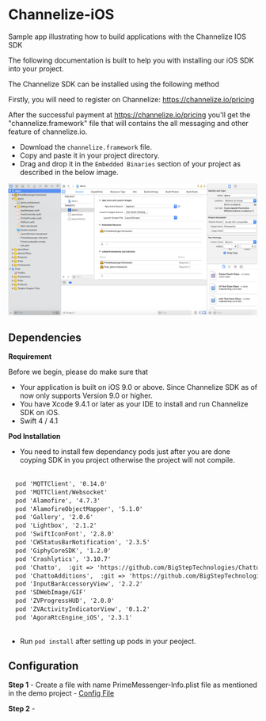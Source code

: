# Channelize-iOS
 Sample app illustrating how to build applications with the Channelize IOS SDK

The following documentation is built to help you with installing our iOS SDK into your project.



The Channelize SDK can be installed using the following method

Firstly, you will need to register on Channelize: https://channelize.io/pricing

After the successful payment at https://channelize.io/pricing you'll get the "channelize.framework" file that will contains the all messaging and other feature of channelize.io.

 - Download the `channelize.framework` file.
 - Copy and paste it in your project directory.
 - Drag and drop it in the `Embedded Binaries` section of your project as described in the below image. 
 
 ![alt text](https://github.com/ChannelizeIO/Channelize-iOS/blob/master/demo/Assests/framwork_placement.png)
 

## Dependencies
**Requirement**

Before we begin, please do make sure that

 - Your application is built on iOS 9.0 or above. Since Channelize SDK as of now only supports Version 9.0 or higher.
 - You have Xcode 9.4.1 or later as your IDE to install and run Channelize SDK on iOS.
 - Swift 4 / 4.1
 
**Pod Installation**

 - You need to install few dependancy pods just after you are done coyping SDK in you project otherwise the project will not compile.

```xml

  pod 'MQTTClient', '0.14.0'
  pod 'MQTTClient/Websocket'
  pod 'Alamofire', '4.7.3'
  pod 'AlamofireObjectMapper', '5.1.0'
  pod 'Gallery', '2.0.6'
  pod 'Lightbox', '2.1.2'
  pod 'SwiftIconFont', '2.8.0'
  pod 'CWStatusBarNotification', '2.3.5'
  pod 'GiphyCoreSDK', '1.2.0'
  pod 'Crashlytics', '3.10.7'
  pod 'Chatto',  :git => 'https://github.com/BigStepTechnologies/Chatto', :branch => 'bigstep/v1.0'
  pod 'ChattoAdditions',  :git => 'https://github.com/BigStepTechnologies/Chatto', :branch => 'bigstep/v1.0'
  pod 'InputBarAccessoryView', '2.2.2'
  pod 'SDWebImage/GIF'
  pod 'ZVProgressHUD', '2.0.0'
  pod 'ZVActivityIndicatorView', '0.1.2'
  pod 'AgoraRtcEngine_iOS', '2.3.1' 
  
```
 - Run `pod install` after setting up pods in your peoject.
 
 
 ## Configuration
 
 **Step 1** - Create a file with name PrimeMessenger-Info.plist file as mentioned in the demo project -  [Config File](https://github.com/ChannelizeIO/Channelize-iOS/blob/master/demo/demo/PrimeMessenger-Info.plist)

 **Step 2** - 
